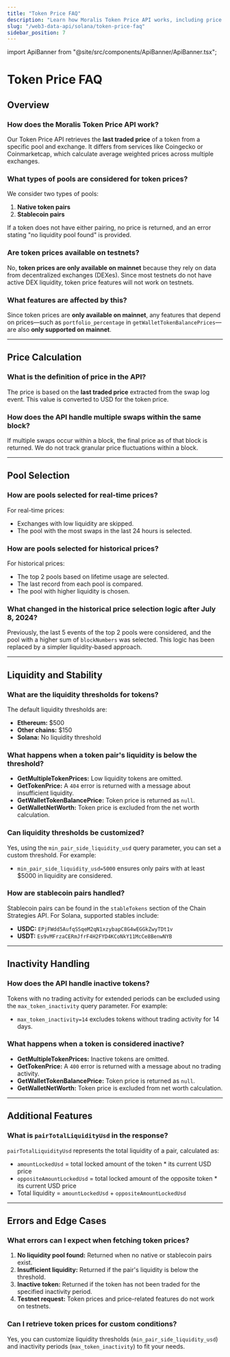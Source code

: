 ```yaml
---
title: "Token Price FAQ"
description: "Learn how Moralis Token Price API works, including price calculation methods, pool selection criteria, and supported networks"
slug: "/web3-data-api/solana/token-price-faq"
sidebar_position: 7
---
```


import ApiBanner from "@site/src/components/ApiBanner/ApiBanner.tsx";

# Token Price FAQ

## Overview

### How does the Moralis Token Price API work?

Our Token Price API retrieves the **last traded price** of a token from a specific pool and exchange. It differs from services like Coingecko or Coinmarketcap, which calculate average weighted prices across multiple exchanges.

### What types of pools are considered for token prices?

We consider two types of pools:

1. **Native token pairs**
2. **Stablecoin pairs**

If a token does not have either pairing, no price is returned, and an error stating "no liquidity pool found" is provided.

### Are token prices available on testnets?

No, **token prices are only available on mainnet** because they rely on data from decentralized exchanges (DEXes). Since most testnets do not have active DEX liquidity, token price features will not work on testnets.

### What features are affected by this?

Since token prices are **only available on mainnet**, any features that depend on prices—such as `portfolio_percentage` in `getWalletTokenBalancePrices`—are also **only supported on mainnet**.

---

## Price Calculation

### What is the definition of price in the API?

The price is based on the **last traded price** extracted from the swap log event. This value is converted to USD for the token price.

### How does the API handle multiple swaps within the same block?

If multiple swaps occur within a block, the final price as of that block is returned. We do not track granular price fluctuations within a block.

---

## Pool Selection

### How are pools selected for real-time prices?

For real-time prices:

- Exchanges with low liquidity are skipped.
- The pool with the most swaps in the last 24 hours is selected.

### How are pools selected for historical prices?

For historical prices:

- The top 2 pools based on lifetime usage are selected.
- The last record from each pool is compared.
- The pool with higher liquidity is chosen.

### What changed in the historical price selection logic after July 8, 2024?

Previously, the last 5 events of the top 2 pools were considered, and the pool with a higher sum of `blockNumbers` was selected. This logic has been replaced by a simpler liquidity-based approach.

---

## Liquidity and Stability

### What are the liquidity thresholds for tokens?

The default liquidity thresholds are:

- **Ethereum:** $500
- **Other chains:** $150
- **Solana:** No liquidity threshold

### What happens when a token pair's liquidity is below the threshold?

- **GetMultipleTokenPrices:** Low liquidity tokens are omitted.
- **GetTokenPrice:** A `404` error is returned with a message about insufficient liquidity.
- **GetWalletTokenBalancePrice:** Token price is returned as `null`.
- **GetWalletNetWorth:** Token price is excluded from the net worth calculation.

### Can liquidity thresholds be customized?

Yes, using the `min_pair_side_liquidity_usd` query parameter, you can set a custom threshold. For example:

- `min_pair_side_liquidity_usd=5000` ensures only pairs with at least $5000 in liquidity are considered.

### How are stablecoin pairs handled?

Stablecoin pairs can be found in the `stableTokens` section of the Chain Strategies API. For Solana, supported stables include:

- **USDC:** `EPjFWdd5AufqSSqeM2qN1xzybapC8G4wEGGkZwyTDt1v`
- **USDT:** `Es9vMFrzaCERmJfrF4H2FYD4KCoNkY11McCe8BenwNYB`

---

## Inactivity Handling

### How does the API handle inactive tokens?

Tokens with no trading activity for extended periods can be excluded using the `max_token_inactivity` query parameter. For example:

- `max_token_inactivity=14` excludes tokens without trading activity for 14 days.

### What happens when a token is considered inactive?

- **GetMultipleTokenPrices:** Inactive tokens are omitted.
- **GetTokenPrice:** A `400` error is returned with a message about no trading activity.
- **GetWalletTokenBalancePrice:** Token price is returned as `null`.
- **GetWalletNetWorth:** Token price is excluded from net worth calculation.

---

## Additional Features

### What is `pairTotalLiquidityUsd` in the response?

`pairTotalLiquidityUsd` represents the total liquidity of a pair, calculated as:

- `amountLockedUsd` = total locked amount of the token \* its current USD price
- `oppositeAmountLockedUsd` = total locked amount of the opposite token \* its current USD price
- Total liquidity = `amountLockedUsd` + `oppositeAmountLockedUsd`

---

## Errors and Edge Cases

### What errors can I expect when fetching token prices?

1. **No liquidity pool found:** Returned when no native or stablecoin pairs exist.
2. **Insufficient liquidity:** Returned if the pair's liquidity is below the threshold.
3. **Inactive token:** Returned if the token has not been traded for the specified inactivity period.
4. **Testnet request:** Token prices and price-related features do not work on testnets.

### Can I retrieve token prices for custom conditions?

Yes, you can customize liquidity thresholds (`min_pair_side_liquidity_usd`) and inactivity periods (`max_token_inactivity`) to fit your needs.
